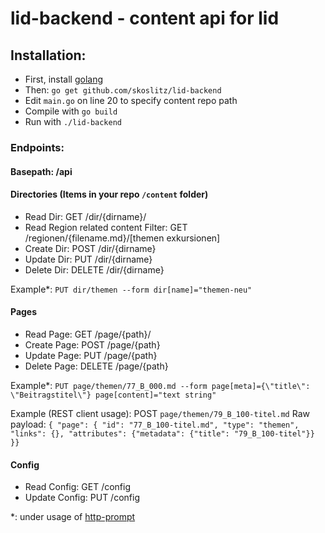 # lid-backend - content api for lid

## Installation:

- First, install [golang](https://golang.org/doc/install#install)
- Then: `go get github.com/skoslitz/lid-backend`
- Edit `main.go` on line 20 to specify content repo path
- Compile with `go build`
- Run with `./lid-backend`

### Endpoints:

#### Basepath: /api

#### Directories (Items in your repo `/content` folder)
- Read Dir: GET /dir/{dirname}/
- Read Region related content Filter: GET /regionen/{filename.md}/[themen exkursionen]
- Create Dir: POST /dir/{dirname}
- Update Dir: PUT /dir/{dirname}
- Delete Dir: DELETE /dir/{dirname}

Example*: `PUT dir/themen --form dir[name]="themen-neu"`

#### Pages
- Read Page: GET /page/{path}/
- Create Page: POST /page/{path}
- Update Page: PUT /page/{path}
- Delete Page: DELETE /page/{path}

Example*: `PUT page/themen/77_B_000.md --form page[meta]={\"title\": \"Beitragstitel\"} page[content]="text string"`

Example (REST client usage):
POST `page/themen/79_B_100-titel.md`
Raw payload: 
`{ "page": { "id": "77_B_100-titel.md", "type": "themen", "links": {}, "attributes": {"metadata": {"title": "79_B_100-titel"}} }}`

#### Config
- Read Config: GET /config
- Update Config: PUT /config


*: under usage of [http-prompt](https://github.com/eliangcs/http-prompt)
